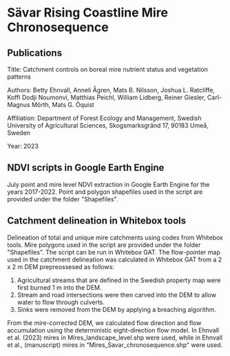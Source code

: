 # Sävar Rising Coastline Mire Chronosequence

## Publications

Title: Catchment controls on boreal mire nutrient status and vegetation patterns

Authors: Betty Ehnvall, Anneli Ågren, Mats B. Nilsson, Joshua L. Ratcliffe, Koffi Dodji Noumonvi, Matthias Peichl, William Lidberg, Reiner Giesler, Carl-Magnus Mörth, Mats G. Öquist

Affiliation: Department of Forest Ecology and Management, Swedish University of Agricultural Sciences, Skogsmarksgränd 17, 90183 Umeå, Sweden

Year: 2023


## NDVI scripts in Google Earth Engine

July point and mire level NDVI extraction in Google Earth Engine for the years 2017-2022. Point and polygon shapefiles used in the script are provided under the folder "Shapefiles".

## Catchment delineation in Whitebox tools

Delineation of total and unique mire catchments using codes from Whitebox tools. Mire polygons used in the script are provided under the folder "Shapefiles". The script can be run in Whitebox GAT. 
The flow-pointer map used in the catchment delineation was calculated in Whitebox GAT from a 2 x 2 m DEM prepreossesed as follows:

1. Agricultural streams that are defined in the Swedish property map were first burned 1 m into the DEM. 
2. Stream and road intersections were then carved into the DEM to allow water to flow through culverts. 
3. Sinks were removed from the DEM by applying a breaching algorithm. 

From the mire-corrected DEM, we calculated flow direction and flow accumulation using the deterministic eight-direction flow model. In Ehnvall et al. (2023) mires in Mires_landscape_level.shp were used, while in Ehnvall et al., (manuscript) mires in "Mires_Savar_chronosequence.shp" were used.
